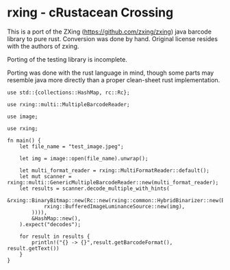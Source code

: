 # rxing - cRustacean Crossing

This is a port of the ZXing (https://github.com/zxing/zxing) java barcode library to pure rust. Conversion was done by hand. Original license resides with the authors of zxing.

Porting of the testing library is incomplete.

Porting was done with the rust language in mind, though some parts may resemble java more directly than a proper clean-sheet rust implementation.

```
use std::{collections::HashMap, rc::Rc};

use rxing::multi::MultipleBarcodeReader;

use image;

use rxing;

fn main() {
    let file_name = "test_image.jpeg";

    let img = image::open(file_name).unwrap();

    let multi_format_reader = rxing::MultiFormatReader::default();
    let mut scanner = rxing::multi::GenericMultipleBarcodeReader::new(multi_format_reader);
    let results = scanner.decode_multiple_with_hints(
        &rxing::BinaryBitmap::new(Rc::new(rxing::common::HybridBinarizer::new(Box::new(
            rxing::BufferedImageLuminanceSource::new(img),
        )))),
        &HashMap::new(),
    ).expect("decodes");

    for result in results {
        println!("{} -> {}",result.getBarcodeFormat(), result.getText())
    }
}
```